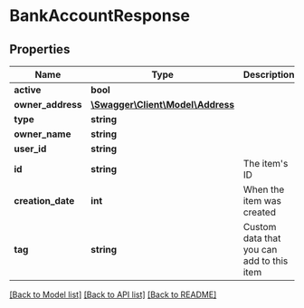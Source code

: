 # BankAccountResponse

## Properties
Name | Type | Description | Notes
------------ | ------------- | ------------- | -------------
**active** | **bool** |  | [optional] 
**owner_address** | [**\Swagger\Client\Model\Address**](Address.md) |  | [optional] 
**type** | **string** |  | [optional] 
**owner_name** | **string** |  | [optional] 
**user_id** | **string** |  | [optional] 
**id** | **string** | The item&#39;s ID | [optional] 
**creation_date** | **int** | When the item was created | [optional] 
**tag** | **string** | Custom data that you can add to this item | [optional] 

[[Back to Model list]](../README.md#documentation-for-models) [[Back to API list]](../README.md#documentation-for-api-endpoints) [[Back to README]](../README.md)


